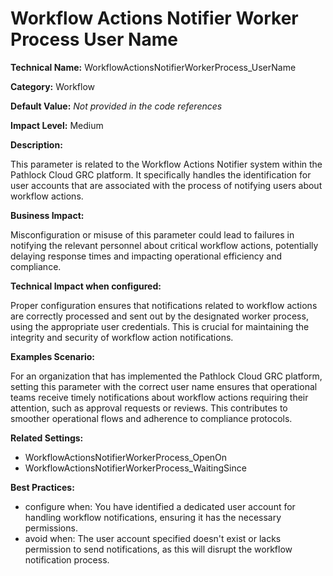 # Workflow Actions Notifier Worker Process User Name

**Technical Name:** WorkflowActionsNotifierWorkerProcess_UserName

**Category:** Workflow

**Default Value:** *Not provided in the code references*

**Impact Level:** Medium

**Description:**

This parameter is related to the Workflow Actions Notifier system within the Pathlock Cloud GRC platform. It specifically handles the identification for user accounts that are associated with the process of notifying users about workflow actions.

**Business Impact:**

Misconfiguration or misuse of this parameter could lead to failures in notifying the relevant personnel about critical workflow actions, potentially delaying response times and impacting operational efficiency and compliance.

**Technical Impact when configured:**

Proper configuration ensures that notifications related to workflow actions are correctly processed and sent out by the designated worker process, using the appropriate user credentials. This is crucial for maintaining the integrity and security of workflow action notifications.

**Examples Scenario:**

For an organization that has implemented the Pathlock Cloud GRC platform, setting this parameter with the correct user name ensures that operational teams receive timely notifications about workflow actions requiring their attention, such as approval requests or reviews. This contributes to smoother operational flows and adherence to compliance protocols.

**Related Settings:**

- WorkflowActionsNotifierWorkerProcess_OpenOn
- WorkflowActionsNotifierWorkerProcess_WaitingSince

**Best Practices:** 

- configure when: You have identified a dedicated user account for handling workflow notifications, ensuring it has the necessary permissions.
- avoid when: The user account specified doesn't exist or lacks permission to send notifications, as this will disrupt the workflow notification process.